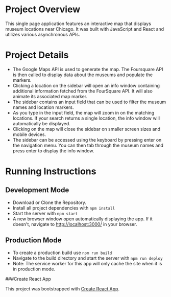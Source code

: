 # Project Overview

This single page application features an interactive map that displays museum locations near Chicago. It was built with JavaScript and React and utilizes various asynchronous APIs.

# Project Details

- The Google Maps API is used to generate the map. The Foursquare API is then called to display data about the museums and populate the markers.
- Clicking a location on the sidebar will open an info window containing additional information fetched from the FourSquare API. It will also animate its associated map marker.
- The sidebar contains an input field that can be used to filter the museum names and location markers.
- As you type in the input field, the map will zoom in on the matching locations. If your search returns a single location, the info window will automatically be displayed.
- Clicking on the map will close the sidebar on smaller screen sizes and mobile devices.
- The sidebar can be accessed using the keyboard by pressing enter on the navigation menu. You can then tab through the museum names and press enter to display the info window.

# Running Instructions

## Development Mode

- Download or Clone the Repository.
- Install all project dependencies with `npm install`
- Start the server with `npm start`
- A new browser window open automatically displaying the app. If it doesn't, navigate to [http://localhost:3000/](http://localhost:3000/) in your browser.

## Production Mode

- To create a production build use `npm run build`
- Navigate to the build directory and start the server with `npm run deploy`
- Note: The service worker for this app will only cache the site when it is in production mode.

###Create React App

This project was bootstrapped with [Create React App](https://github.com/facebookincubator/create-react-app).
